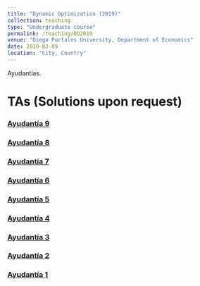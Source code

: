 ```yaml
---
title: "Dynamic Optimization (2019)"
collection: teaching
type: "Undergraduate course"
permalink: /teaching/OD2019
venue: "Diego Portales University, Department of Economics"
date: 2019-03-09
location: "City, Country"
---
```









Ayudantías.


TAs (Solutions upon request)
======

### [Ayudantía 9](http://apobletee.github.io/files/OD2019/Ayudantía-9-OD.pdf)

### [Ayudantía 8](http://apobletee.github.io/files/OD2019/Ayudantía-8-OD.pdf)

### [Ayudantía 7](http://apobletee.github.io/files/OD2019/Ayudantía-7-OD.pdf)

### [Ayudantía 6](http://apobletee.github.io/files/OD2019/Ayudantía-6-OD.pdf)

### [Ayudantía 5](http://apobletee.github.io/files/OD2019/Ayudantía-5-OD.pdf)

### [Ayudantía 4](http://apobletee.github.io/files/OD2019/Ayudantía-4-OD.pdf)

### [Ayudantía 3](http://apobletee.github.io/files/OD2019/Ayudantía-3-OD.pdf)

### [Ayudantía 2](http://apobletee.github.io/files/OD2019/Ayudantía-2-OD.pdf)

### [Ayudantía 1](http://apobletee.github.io/files/OD2019/Ayudantía-1-OD.pdf)
